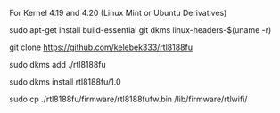 For Kernel 4.19 and 4.20 (Linux Mint or Ubuntu Derivatives)

sudo apt-get install build-essential git dkms linux-headers-$(uname -r)

git clone https://github.com/kelebek333/rtl8188fu

sudo dkms add ./rtl8188fu

sudo dkms install rtl8188fu/1.0

sudo cp ./rtl8188fu/firmware/rtl8188fufw.bin /lib/firmware/rtlwifi/
